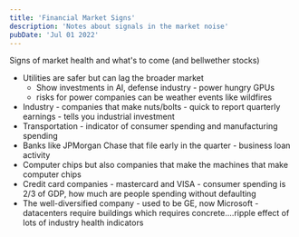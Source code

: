 ```yaml
---
title: 'Financial Market Signs'
description: 'Notes about signals in the market noise'
pubDate: 'Jul 01 2022'
---
```


Signs of market health and what's to come (and bellwether stocks)

* Utilities are safer but can lag the broader market
    * Show investments in AI, defense industry - power hungry GPUs
    * risks for power companies can be weather events like wildfires
* Industry - companies that make nuts/bolts - quick to report quarterly earnings - tells you industrial investment
* Transportation - indicator of consumer spending and manufacturing spending 
* Banks like JPMorgan Chase that file early in the quarter - business loan activity
* Computer chips but also companies that make the machines that make computer chips
* Credit card companies - mastercard and VISA - consumer spending is 2/3 of GDP, how much are people spending without defaulting
* The well-diversified company - used to be GE, now Microsoft - datacenters require buildings which requires concrete....ripple effect of lots of industry health indicators


